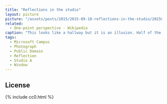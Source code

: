 ```yaml
---
title: "Reflections in the studio"
layout: picture
picture: "/assets/posts/2015/2015-09-10-reflections-in-the-studio/20150910_204525884_iOS-smaller.jpg"
related:
  - One-point perspective - Wikipedia
caption: "This looks like a hallway but it is an illusion. Half of the picture is a glass wall that reflects the other side."
tags:
  - Microsoft Campus
  - Photograph
  - Public Domain
  - Reflection
  - Studio A
  - Window
---
```


## License

{% include cc0.html %}